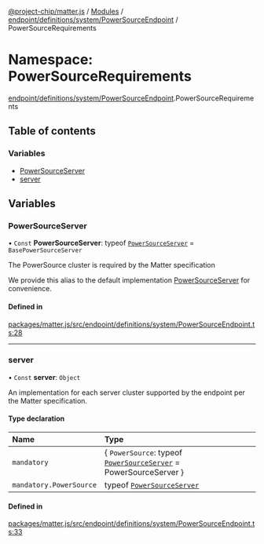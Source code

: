 [@project-chip/matter.js](../README.md) / [Modules](../modules.md) / [endpoint/definitions/system/PowerSourceEndpoint](endpoint_definitions_system_PowerSourceEndpoint.md) / PowerSourceRequirements

# Namespace: PowerSourceRequirements

[endpoint/definitions/system/PowerSourceEndpoint](endpoint_definitions_system_PowerSourceEndpoint.md).PowerSourceRequirements

## Table of contents

### Variables

- [PowerSourceServer](endpoint_definitions_system_PowerSourceEndpoint.PowerSourceRequirements.md#powersourceserver)
- [server](endpoint_definitions_system_PowerSourceEndpoint.PowerSourceRequirements.md#server)

## Variables

### PowerSourceServer

• `Const` **PowerSourceServer**: typeof [`PowerSourceServer`](../classes/behavior_definitions_power_source_export.PowerSourceServer.md) = `BasePowerSourceServer`

The PowerSource cluster is required by the Matter specification

We provide this alias to the default implementation [PowerSourceServer](endpoint_definitions_system_PowerSourceEndpoint.PowerSourceRequirements.md#powersourceserver) for convenience.

#### Defined in

[packages/matter.js/src/endpoint/definitions/system/PowerSourceEndpoint.ts:28](https://github.com/project-chip/matter.js/blob/5f71eedebdb9fa54338bde320c311bb359b7455d/packages/matter.js/src/endpoint/definitions/system/PowerSourceEndpoint.ts#L28)

___

### server

• `Const` **server**: `Object`

An implementation for each server cluster supported by the endpoint per the Matter specification.

#### Type declaration

| Name | Type |
| :------ | :------ |
| `mandatory` | \{ `PowerSource`: typeof [`PowerSourceServer`](../classes/behavior_definitions_power_source_export.PowerSourceServer.md) = PowerSourceServer } |
| `mandatory.PowerSource` | typeof [`PowerSourceServer`](../classes/behavior_definitions_power_source_export.PowerSourceServer.md) |

#### Defined in

[packages/matter.js/src/endpoint/definitions/system/PowerSourceEndpoint.ts:33](https://github.com/project-chip/matter.js/blob/5f71eedebdb9fa54338bde320c311bb359b7455d/packages/matter.js/src/endpoint/definitions/system/PowerSourceEndpoint.ts#L33)
